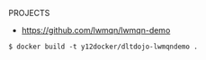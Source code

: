 PROJECTS
* https://github.com/lwmqn/lwmqn-demo

```
$ docker build -t y12docker/dltdojo-lwmqndemo .
```
